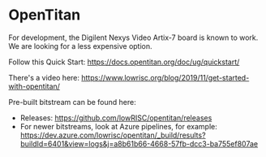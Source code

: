 # OpenTitan

For development, the Digilent Nexys Video Artix-7 board is known to work. We are looking for a less expensive option.

Follow this Quick Start: https://docs.opentitan.org/doc/ug/quickstart/

There's a video here: https://www.lowrisc.org/blog/2019/11/get-started-with-opentitan/

Pre-built bitstream can be found here:

* Releases: https://github.com/lowRISC/opentitan/releases
* For newer bitstreams, look at Azure pipelines, for example: https://dev.azure.com/lowrisc/opentitan/_build/results?buildId=6401&view=logs&j=a8b61b66-4668-57fb-dcc3-ba755ef807ae
